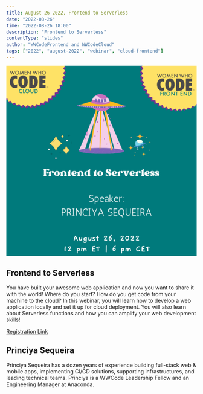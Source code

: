 ```yaml
---
title: August 26 2022, Frontend to Serverless
date: "2022-08-26"
time: "2022-08-26 18:00"
description: "Frontend to Serverless"
contentType: "slides"
author: "WWCodeFrontend and WWCodeCloud"
tags: ["2022", "august-2022", "webinar", "cloud-frontend"]
---
```


![Frontend to Serverless](./banner.png)

## Frontend to Serverless

You have built your awesome web application and now you want to share it with the world! Where do you start? How do you get code from your machine to the cloud? In this webinar, you will learn how to develop a web application locally and set it up for cloud deployment. You will also learn about Serverless functions and how you can amplify your web development skills!

[Registration Link](https://us02web.zoom.us/webinar/register/WN_zc_otnBRRCut0A7lUYZP9Q)

## Princiya Sequeira

Princiya Sequeira has a dozen years of experience building full-stack web & mobile apps, implementing CI/CD solutions, supporting infrastructures, and leading technical teams. Princiya is a WWCode Leadership Fellow and an Engineering Manager at Anaconda.